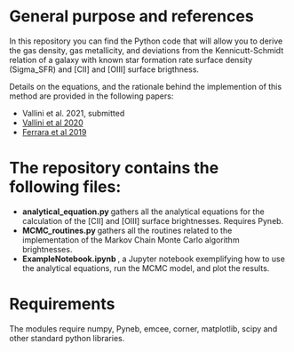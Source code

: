 # General purpose and references

In this repository you can find the Python code that will allow you to derive the gas density, gas metallicity, and deviations from the Kennicutt-Schmidt relation of a galaxy with known star formation rate surface density (Sigma_SFR) and [CII] and [OIII] surface brigthness. 

Details on the equations, and the rationale behind the implemention of this method are provided in the following papers:
 
  - Vallini et al. 2021, submitted 
  - <a href="https://ui.adsabs.harvard.edu/abs/2020MNRAS.495L..22V/abstract">Vallini et al 2020</a> 
  - <a href="https://ui.adsabs.harvard.edu/abs/2019MNRAS.489....1F/abstract">Ferrara et al 2019</a> 

# The repository contains the following files:

- <b> analytical_equation.py </b> gathers all the analytical equations for the calculation of the [CII] and [OIII] surface brightnesses. Requires Pyneb.
- <b> MCMC_routines.py </b> gathers all the routines related to the implementation of the Markov Chain Monte Carlo algorithm brightnesses.
- <b> ExampleNotebook.ipynb </b>, a Jupyter notebook exemplifying how to use the analytical equations, run the MCMC model, and plot the results.

# Requirements
The modules require numpy, Pyneb, emcee, corner, matplotlib, scipy and other standard python libraries.
